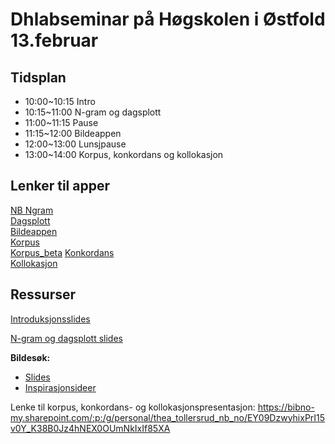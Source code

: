 # Dhlabseminar på Høgskolen i Østfold 13.februar

## Tidsplan 
- 10:00\~10:15 Intro
- 10:15\~11:00 N-gram og dagsplott
- 11:00\~11:15 Pause
- 11:15\~12:00 Bildeappen
- 12:00\~13:00 Lunsjpause
- 13:00\~14:00 Korpus, konkordans og kollokasjon


## Lenker til apper
[NB Ngram](https://www.nb.no/ngram/)  
[Dagsplott](https://dh.nb.no/run/dagsplott/)  
[Bildeappen](https://dh.nb.no/run/bildesok/)  
[Korpus](https://dh.nb.no/run/korpus/)  
[Korpus_beta](https://corpus-webapp-578185840402.europe-north1.run.app/)
[Konkordans](https://dh.nb.no/run/konkordans/)  
[Kollokasjon](https://dh.nb.no/run/kollokasjon/)  

## Ressurser
[Introduksjonsslides](2025-02-14-Intro.pdf)

[N-gram og dagsplott slides](https://bibno-my.sharepoint.com/:p:/g/personal/tita_enstad_nb_no/EaeiVrdMtNJMidzxWm9IPkMB75ZO0g_YfTIVn-I_nioiFA?e=8bYPfd )

**Bildesøk:**
 * [Slides](bildesøk/2025-02-14-Bildesøk.pdf)
 * [Inspirasjonsideer](bildesøk/inspirasjon.md)

Lenke til korpus, konkordans- og kollokasjonspresentasjon: https://bibno-my.sharepoint.com/:p:/g/personal/thea_tollersrud_nb_no/EY09DzwyhixPrI15v0Y_K38B0Jz4hNEX0OUmNkIxIf85XA

